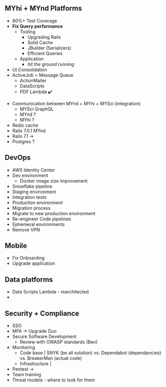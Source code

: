## MYhi + MYnd Platforms
- 80%+ Test Coverage
- **Fix Query performance**
	- Tooling
		- Upgrading Rails
		- Solid Cache
		- JBuilder (Serializers)
		- Efficient Queries
	- Application
		- *hit the ground running*
- UI Consolidation
- ActiveJob =  Message Queue
	- ActionMailer
	- DataScripts
	- PDF Lambda ✔️
* Communication between MYnd + MYhi + MYSci (integration)
	* MYSci GraphQL 
	* MYnd ?
	* MYhi ? 
* Redis cache 
* Rails 7.0.1 MYnd
* Rails 7.1 -> 
* Postgres ?

## DevOps
- AWS Identity Center
- Dev environment
	- Docker image size improvement
- Snowflake pipeline
- Staging environment
- Integration tests
- Production environment
- Migration process
- Migrate to new production environment
- Re-engineer Code pipelines
- Ephemeral environments
- Remove VPN


## Mobile
- Fix Onboarding
- Upgrade application


## Data platforms
- Data Scripts Lambda - rearchitected
- 

## Security + Compliance
- SSO
- MFA -> Upgrade Duo
- Secure Software Development
	- Review with OWASP standards (Ben)
- Monitoring
	- Code base | SNYK (be all solution) vs. Dependabot (dependancies) vs. BreakerMan (actual code)
	- Infrastructure | 
- Pentest -> 
- Team training
- Threat models - where to look for them





